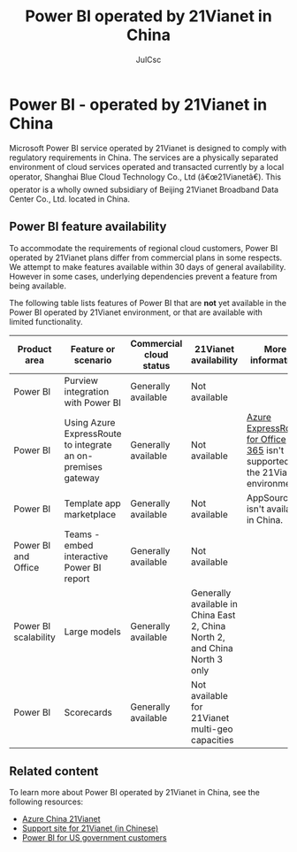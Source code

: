 ﻿---
title: Power BI operated by 21Vianet in China
description: Provides information about the Power BI service operated by 21Vianet in China, including feature parity details
author: JulCsc
ms.author: juliacawthra
ms.service: powerbi
ms.subservice: powerbi-admin
ms.topic: conceptual 
ms.date: 04/02/2024
ms.custom: 
---

# Power BI - operated by 21Vianet in China

Microsoft Power BI service operated by 21Vianet is designed to comply with regulatory requirements in China. The services are a physically separated environment of cloud services operated and transacted currently by a local operator, Shanghai Blue Cloud Technology Co., Ltd (â€œ21Vianetâ€). This operator is a wholly owned subsidiary of Beijing 21Vianet Broadband Data Center Co., Ltd. located in China.


## Power BI feature availability

To accommodate the requirements of regional cloud customers, Power BI operated by 21Vianet plans differ from commercial plans in some respects. We attempt to make features available within 30 days of general availability. However in some cases, underlying dependencies prevent a feature from being available.

The following table lists features of Power BI that are **not** yet available in the Power BI operated by 21Vianet environment, or that are available with limited functionality. 

|Product area | Feature or scenario | Commercial cloud status | 21Vianet availability | More information |
|----|----|----|----|----|
|Power BI | Purview integration with Power BI |Generally available | Not available |  |
|Power BI | Using Azure ExpressRoute to integrate an on-premises gateway | Generally available | Not available | [Azure ExpressRoute for Office 365](/microsoft-365/enterprise/azure-expressroute) isn't supported in the 21Vianet environment. |
|Power BI | Template app marketplace | Generally available | Not available | AppSource isn't available in China. |
| Power BI and Office | Teams - embed interactive Power BI report | Generally available | Not available | |
|Power BI scalability | Large models | Generally available | Generally available in China East 2, China North 2, and China North 3 only |  |
|Power BI | Scorecards | Generally available | Not available for 21Vianet multi-geo capacities |  |


## Related content

To learn more about Power BI operated by 21Vianet in China, see the following resources:

- [Azure China 21Vianet](/azure/china/china-welcome)
- [Support site for 21Vianet (in Chinese)](https://www.21vbluecloud.com/Dynamics365/)
- [Power BI for US government customers](service-government-us-overview.md)
